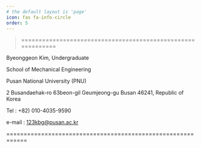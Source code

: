 ```yaml
---
# the default layout is 'page'
icon: fas fa-info-circle
order: 5
---
```


> ============================================================

Byeonggeon Kim, Undergraduate

School of Mechanical Engineering

Pusan National University (PNU)

2 Busandaehak-ro 63beon-gil Geumjeong-gu Busan 46241, Republic of Korea 

Tel  :  +82) 010-4035-9590

e-mail  :  123kbg@pusan.ac.kr

============================================================
